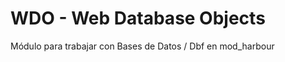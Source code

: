 ﻿WDO - Web Database Objects
==========================

Módulo para trabajar con Bases de Datos / Dbf en mod_harbour
